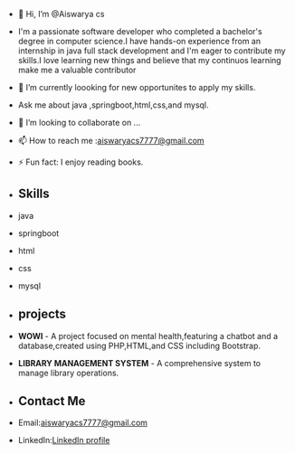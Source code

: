 - 👋 Hi, I’m @Aiswarya cs
- I'm a passionate software developer who completed a bachelor's degree in computer science.I have hands-on experience from an internship in java full stack development and I'm eager to contribute my skills.I love learning new things and believe that my continuos learning make me a valuable contributor
- 👀 I’m currently loooking for new opportunites to apply my skills.
- Ask me about java ,springboot,html,css,and mysql.
- 💞️ I’m looking to collaborate on ...
- 📫 How to reach me :aiswaryacs7777@gmail.com
- ⚡ Fun fact: I enjoy reading books.

- ## Skills
- java
- springboot
- html
- css
- mysql

- ## projects
- **WOWI** - A project focused on mental health,featuring a chatbot and a database,created using PHP,HTML,and CSS including Bootstrap.
- **LIBRARY MANAGEMENT SYSTEM** - A comprehensive system to manage library operations.

- ## Contact Me
- Email:[aiswaryacs7777@gmail.com](mailto:aiswaryacs7777@gmail.com)
- LinkedIn:[LinkedIn profile](https://www.linkedin.com/in/aiswarya-c-s-718622234)

<!---
Aiswaryacs7777/Aiswaryacs7777 is a ✨ special ✨ repository because its `README.md` (this file) appears on your GitHub profile.
You can click the Preview link to take a look at your changes.
--->
